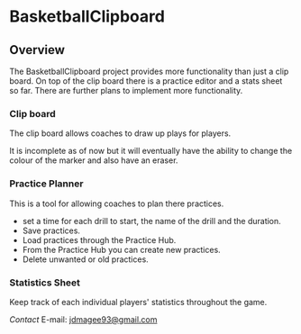 BasketballClipboard
===================

Overview
----------
The BasketballClipboard project provides more functionality than just a clip board. On top of the clip board there is 
a practice editor and a stats sheet so far. There are further plans to implement more functionality.

### Clip board
The clip board allows coaches to draw up plays for players.

It is incomplete as of now but it will eventually have the ability to change the colour of the marker and also have 
an eraser.

### Practice Planner
This is a tool for allowing coaches to plan there practices.

- set a time for each drill to start, the name of the drill and the duration.
- Save practices.
- Load practices through the Practice Hub.
- From the Practice Hub you can create new practices.
- Delete unwanted or old practices.

### Statistics Sheet
Keep track of each individual players' statistics throughout the game.

_Contact_
E-mail: jdmagee93@gmail.com
